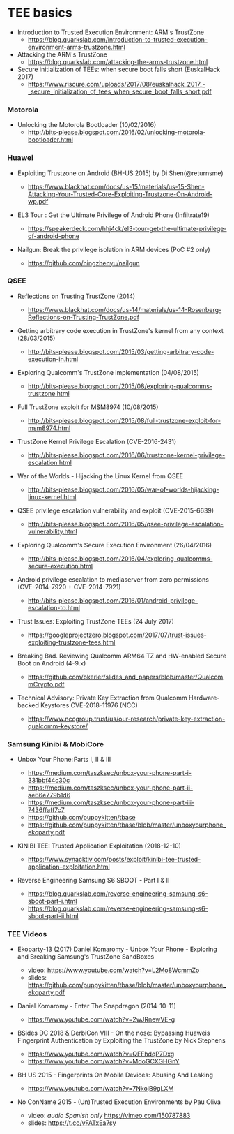 # TEE basics 

- Introduction to Trusted Execution Environment: ARM's TrustZone
	- https://blog.quarkslab.com/introduction-to-trusted-execution-environment-arms-trustzone.html
- Attacking the ARM's TrustZone
	- https://blog.quarkslab.com/attacking-the-arms-trustzone.html
- Secure initialization of TEEs: when secure boot falls short (EuskalHack 2017)
	- https://www.riscure.com/uploads/2017/08/euskalhack_2017_-_secure_initialization_of_tees_when_secure_boot_falls_short.pdf

### Motorola

- Unlocking the Motorola Bootloader (10/02/2016)
	- http://bits-please.blogspot.com/2016/02/unlocking-motorola-bootloader.html

### Huawei

- Exploiting Trustzone on Android (BH-US 2015) by Di Shen(@returnsme) 
	- https://www.blackhat.com/docs/us-15/materials/us-15-Shen-Attacking-Your-Trusted-Core-Exploiting-Trustzone-On-Android-wp.pdf
	
- EL3 Tour : Get the Ultimate Privilege of Android Phone (Infiltrate19)
	- https://speakerdeck.com/hhj4ck/el3-tour-get-the-ultimate-privilege-of-android-phone
	
- Nailgun: Break the privilege isolation in ARM devices (PoC #2 only)
	- https://github.com/ningzhenyu/nailgun

### QSEE

- Reflections on Trusting TrustZone (2014)
	- https://www.blackhat.com/docs/us-14/materials/us-14-Rosenberg-Reflections-on-Trusting-TrustZone.pdf

- Getting arbitrary code execution in TrustZone's kernel from any context (28/03/2015)
	- http://bits-please.blogspot.com/2015/03/getting-arbitrary-code-execution-in.html

- Exploring Qualcomm's TrustZone implementation (04/08/2015)
	- http://bits-please.blogspot.com/2015/08/exploring-qualcomms-trustzone.html

- Full TrustZone exploit for MSM8974 (10/08/2015)
	- http://bits-please.blogspot.com/2015/08/full-trustzone-exploit-for-msm8974.html

- TrustZone Kernel Privilege Escalation (CVE-2016-2431)
	- http://bits-please.blogspot.com/2016/06/trustzone-kernel-privilege-escalation.html

- War of the Worlds - Hijacking the Linux Kernel from QSEE
	- http://bits-please.blogspot.com/2016/05/war-of-worlds-hijacking-linux-kernel.html

- QSEE privilege escalation vulnerability and exploit (CVE-2015-6639)
	- http://bits-please.blogspot.com/2016/05/qsee-privilege-escalation-vulnerability.html

- Exploring Qualcomm's Secure Execution Environment (26/04/2016)
	- http://bits-please.blogspot.com/2016/04/exploring-qualcomms-secure-execution.html

- Android privilege escalation to mediaserver from zero permissions (CVE-2014-7920 + CVE-2014-7921)
	- http://bits-please.blogspot.com/2016/01/android-privilege-escalation-to.html

- Trust Issues: Exploiting TrustZone TEEs (24 July 2017)
	- https://googleprojectzero.blogspot.com/2017/07/trust-issues-exploiting-trustzone-tees.html

- Breaking Bad. Reviewing Qualcomm ARM64 TZ and HW-enabled Secure Boot on Android (4-9.x)
	- https://github.com/bkerler/slides_and_papers/blob/master/QualcommCrypto.pdf

- Technical Advisory: Private Key Extraction from Qualcomm Hardware-backed Keystores CVE-2018-11976 (NCC)
	- https://www.nccgroup.trust/us/our-research/private-key-extraction-qualcomm-keystore/

### Samsung Kinibi & MobiCore

- Unbox Your Phone: Parts I, II & III
	- https://medium.com/taszksec/unbox-your-phone-part-i-331bbf44c30c
	- https://medium.com/taszksec/unbox-your-phone-part-ii-ae66e779b1d6
	- https://medium.com/taszksec/unbox-your-phone-part-iii-7436ffaff7c7
	- https://github.com/puppykitten/tbase
	- https://github.com/puppykitten/tbase/blob/master/unboxyourphone_ekoparty.pdf

- KINIBI TEE: Trusted Application Exploitation (2018-12-10)
	- https://www.synacktiv.com/posts/exploit/kinibi-tee-trusted-application-exploitation.html

- Reverse Engineering Samsung S6 SBOOT - Part I & II
	- https://blog.quarkslab.com/reverse-engineering-samsung-s6-sboot-part-i.html
	- https://blog.quarkslab.com/reverse-engineering-samsung-s6-sboot-part-ii.html


### TEE Videos

- Ekoparty-13 (2017) Daniel Komaromy - Unbox Your Phone - Exploring and Breaking Samsung's TrustZone SandBoxes
	- video: https://www.youtube.com/watch?v=L2Mo8WcmmZo
	- slides: https://github.com/puppykitten/tbase/blob/master/unboxyourphone_ekoparty.pdf

- Daniel Komaromy - Enter The Snapdragon (2014-10-11)
	- https://www.youtube.com/watch?v=2wJRnewVE-g

- BSides DC 2018 & DerbiCon VIII - On the nose: Bypassing Huaweis Fingerprint Authentication by Exploiting the TrustZone by Nick Stephens
	- https://www.youtube.com/watch?v=QFFhdqP7Dxg
	- https://www.youtube.com/watch?v=MdoGCXGHGnY
	
- BH US 2015 - Fingerprints On Mobile Devices: Abusing And Leaking
	- https://www.youtube.com/watch?v=7NkojB9gLXM

- No ConName 2015 - (Un)Trusted Execution Environments by Pau Oliva
	- video: *audio Spanish only* https://vimeo.com/150787883
	- slides: https://t.co/vFATxEa7sy

